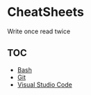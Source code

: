 # CheatSheets

Write once read twice

## TOC

- [Bash](./bash.md)
- [Git](./git.md)
- [Visual Studio Code](./vscode.md)

